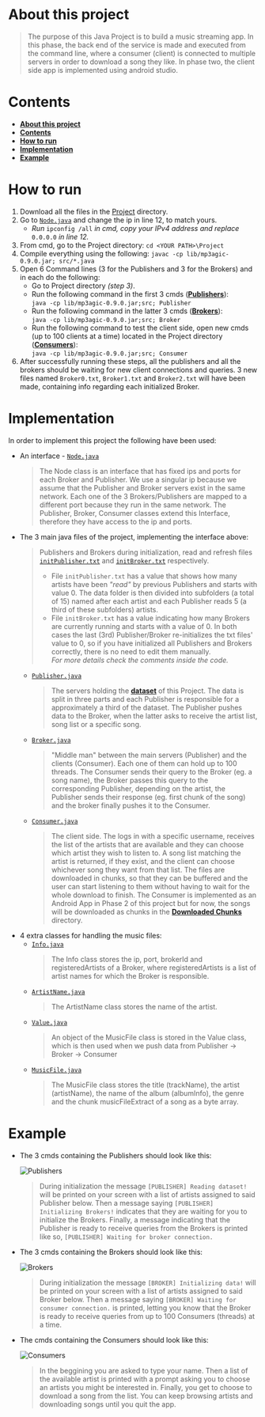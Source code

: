 
# **About this project**

>The purpose of this Java Project is to build a music streaming app. In this phase, the back end of the service is made and executed from the command line, where a consumer (client) is connected to multiple servers in order to download a song they like. In phase two, the client side app is implemented using android studio.

# **Contents**
- [**About this project**](#about-this-project)
- [**Contents**](#contents)
- [**How to run**](#how-to-run)
- [**Implementation**](#implementation)
- [**Example**](#example)

# **How to run**
1) Download all the files in the [Project](Project) directory.
2) Go to [`Node.java`](Project/src/Node.java) and change the ip in line 12, to match yours.
    * *Run* `ipconfig /all` *in cmd, copy your IPv4 address and replace* `0.0.0.0` *in line 12.*
3) From cmd, go to the Project directory: `cd <YOUR PATH>\Project`
4) Compile everything using the following: `javac -cp lib/mp3agic-0.9.0.jar; src/*.java` 
5) Open 6 Command lines (3 for the Publishers and 3 for the Brokers) and in each do the following:
    * Go to Project directory *(step 3)*.
    * Run the following command in the first 3 cmds ([**Publishers**](Project/src/Publisher.java)): <br>`java -cp lib/mp3agic-0.9.0.jar;src; Publisher`
    * Run the following command in the latter 3 cmds ([**Brokers**](Project/src/Broker.java)): <br>`java -cp lib/mp3agic-0.9.0.jar;src; Broker`
    * Run the following command to test the client side, open new cmds (up to 100 clients at a time) located in the Project directory ([**Consumers**](Project/src/Consumer.java)): <br>`java -cp lib/mp3agic-0.9.0.jar;src; Consumer`
6) After successfully running these steps, all the publishers and all the brokers should be waiting for new client connections and queries. 3 new files named `Broker0.txt`, `Broker1.txt` and `Broker2.txt` will have been made, containing info regarding each initialized Broker.

# **Implementation**

In order to implement this project the following have been used:
* An interface - [`Node.java`](Project/src/Node.java)
    > The Node class is an interface that has fixed ips and ports for each Broker and Publisher. We use a singular ip because we assume that the Publisher and Broker servers exist in the same network. Each one of the 3 Brokers/Publishers are mapped to a different port because they run in the same network. The Publisher, Broker, Consumer classes extend this Interface, therefore they have access to the ip and ports.
* The 3 main java files of the project, implementing the interface above: 
    > Publishers and Brokers during initialization, read and refresh files [`initPublisher.txt`](Project/src/initPublisher.txt) and [`initBroker.txt`](Project/src/initBroker.txt) respectively. 
    > * File `initPublisher.txt` has a value that shows how many artists have been *"read"* by previous Publishers and starts with value 0. The data folder is then divided into subfolders (a total of 15) named after each artist and each Publisher reads 5 (a third of these subfolders) artists.
    > * File `initBroker.txt` has a value indicating how many Brokers are currently running and starts with a value of 0. In both cases the last (3rd) Publisher/Broker re-initializes the txt files' value to 0, so if you have initialized all Publishers and Brokers correctly, there is no need to edit them manually. <br>*For more details check the comments inside the code.*
   * [`Publisher.java`](Project/src/Publisher.java)
       > The servers holding the [**dataset**](Project/data) of this Project. The data is split in three parts and each Publisher is responsible for a approximately a third of the dataset. The Publisher pushes data to the Broker, when the latter asks to receive the artist list, song list or a specific song.
   * [`Broker.java`](Project/src/Broker.java)
       > "Middle man" between the main servers (Publisher) and the clients (Consumer). Each one of them can hold up to 100 threads. The Consumer sends their query to the Broker (eg. a song name), the Broker passes this query to the corresponding Publisher, depending on the artist, the Publisher sends their response (eg. first chunk of the song) and the broker finally pushes it to the Consumer.
   * [`Consumer.java`](Project/src/Consumer.java)
       > The client side. The logs in with a specific username, receives the list of the artists that are available and they can choose which artist they wish to listen to. A song list matching the artist is returned, if they exist, and the client can choose whichever song they want from that list. The files are downloaded in chunks, so that they can be buffered and the user can start listening to them without having to wait for the whole download to finish. The Consumer is implemented as an Android App in Phase 2 of this project but for now, the songs will be downloaded as chunks in the [**Downloaded Chunks**](Project/src/Downloaded%20Chunks) directory. 
* 4 extra classes for handling the music files:
   * [`Info.java`](Project/src/Info.java)
        > The Info class stores the ip, port, brokerId and registeredArtists of a Broker, where registeredArtists is a list of artist names for which the Broker is responsible.
   * [`ArtistName.java`](Project/src/ArtistName.java)
        > The ArtistName class stores the name of the artist.
   * [`Value.java`](Project/src/Value.java)
        > An object of the MusicFile class is stored in the Value class, which is then used when we push data from Publisher -> Broker -> Consumer
   * [`MusicFile.java`](Project/src/MusicFile.java)
        > The MusicFile class stores the title (trackName), the artist (artistName), the name of the album (albumInfo), the genre and the chunk musicFileExtract of a song as a byte array.

# **Example**

* The 3 cmds containing the Publishers should look like this:

    ![Publishers](misc/Publishers.png)
    > During initialization the message `[PUBLISHER] Reading dataset!` will be printed on your screen with a list of artists assigned to said Publisher below. Then a message saying `[PUBLISHER] Initializing Brokers!` indicates that they are waiting for you to initialize the Brokers.
    > Finally, a message indicating that the Publisher is ready to receive queries from the Brokers is printed like so, `[PUBLISHER] Waiting for broker connection.`

* The 3 cmds containing the Brokers should look like this:

    ![Brokers](misc/Brokers.png)
    > During initialization the message `[BROKER] Initializing data!` will be printed on your screen with a list of artists assigned to said Broker below. Then a message saying `[BROKER] Waiting for consumer connection.` is printed, letting you know that the Broker is ready to receive queries from up to 100 Consumers (threads) at a time. 

* The cmds containing the Consumers should look like this:

    ![Consumers](misc/Consumer.png)
    > In the beggining you are asked to type your name. Then a list of the available artist is printed with a prompt asking you to choose an artists you might be interested in. Finally, you get to choose to download a song from the list. You can keep browsing artists and downloading songs until you quit the app.